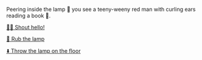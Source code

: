 Peering inside the lamp 🏮 you see a teeny-weeny red man with curling ears reading a book 📖.

[👋🏻 Shout hello!](../WIP.md)

[🧽 Rub the lamp](3-AA.md)

[⬇️ Throw the lamp on the floor](../WIP.md)
